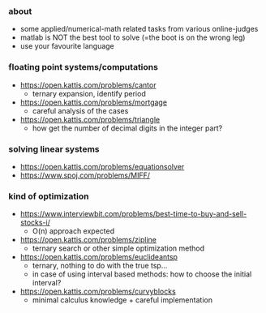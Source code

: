 ### about
- some applied/numerical-math related tasks from various online-judges 
- matlab is NOT the best tool to solve (=the boot is on the wrong leg)
- use your favourite language

### floating point systems/computations
- https://open.kattis.com/problems/cantor
  - ternary expansion, identify period
- https://open.kattis.com/problems/mortgage
  - careful analysis of the cases
- https://open.kattis.com/problems/triangle
  - how get the number of decimal digits in the integer part?

### solving linear systems
- https://open.kattis.com/problems/equationsolver
- https://www.spoj.com/problems/MIFF/

### kind of optimization
- https://www.interviewbit.com/problems/best-time-to-buy-and-sell-stocks-i/
  - O(n) approach expected
- https://open.kattis.com/problems/zipline
  - ternary search or other simple optimization method
- https://open.kattis.com/problems/euclideantsp
  - ternary, nothing to do with the true tsp...
  - in case of using interval based methods: how to choose the initial interval?
- https://open.kattis.com/problems/curvyblocks
  - minimal calculus knowledge + careful implementation
